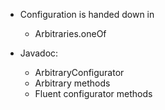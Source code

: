 - Configuration is handed down in
  - Arbitraries.oneOf

- Javadoc:
  - ArbitraryConfigurator
  - Arbitrary methods
  - Fluent configurator methods
